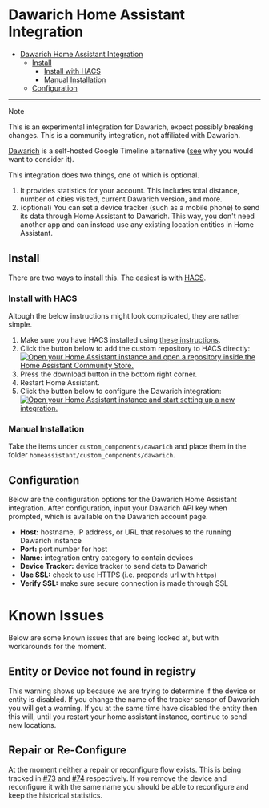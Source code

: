 # Dawarich Home Assistant Integration

<!--toc:start-->
- [Dawarich Home Assistant Integration](#dawarich-home-assistant-integration)
  - [Install](#install)
    - [Install with HACS](#install-with-hacs)
    - [Manual Installation](#manual-installation)
  - [Configuration](#configuration)
<!--toc:end-->
---
> [!NOTE]
> This is an experimental integration for Dawarich, expect possibly breaking changes. This is a community integration, not affiliated with Dawarich.


[Dawarich](https://dawarich.app/) is a self-hosted Google Timeline alternative ([see](https://support.google.com/maps/answer/14169818?hl=en&co=GENIE.Platform%3DAndroid) why you would want to consider it).

This integration does two things, one of which is optional.
1. It provides statistics for your account. This includes total distance, number of cities visited, current Dawarich version, and more.
2. (optional) You can set a device tracker (such as a mobile phone) to send its data through Home Assistant to Dawarich. This way, you don't need another app and can instead use any existing location entities in Home Assistant.

## Install
There are two ways to install this. The easiest is with [HACS](https://hacs.xyz/).

### Install with HACS
Altough the below instructions might look complicated, they are rather simple.
1. Make sure you have HACS installed using [these instructions](https://hacs.xyz/docs/use/).
2. Click the button below to add the custom repository to HACS directly:\
   [![Open your Home Assistant instance and open a repository inside the Home Assistant Community Store.](https://my.home-assistant.io/badges/hacs_repository.svg)](https://my.home-assistant.io/redirect/hacs_repository/?owner=AlbinLind&repository=dawarich-home-assistant&category=integration)
3. Press the download button in the bottom right corner.
4. Restart Home Assistant.
5. Click the button below to configure the Dawarich integration:\
   [![Open your Home Assistant instance and start setting up a new integration.](https://my.home-assistant.io/badges/config_flow_start.svg)](https://my.home-assistant.io/redirect/config_flow_start/?domain=dawarich)

### Manual Installation
Take the items under `custom_components/dawarich` and place them in the folder `homeassistant/custom_components/dawarich`.

## Configuration
Below are the configuration options for the Dawarich Home Assistant integration. After configuration, input your Dawarich API key when prompted, which is available on the Dawarich account page.

- **Host:** hostname, IP address, or URL that resolves to the running Dawarich instance
- **Port:** port number for host
- **Name:** integration entry category to contain devices
- **Device Tracker:** device tracker to send data to Dawarich
- **Use SSL:** check to use HTTPS (i.e. prepends url with `https`)
- **Verify SSL:** make sure secure connection is made through SSL

# Known Issues
Below are some known issues that are being looked at, but with workarounds for the moment.

## Entity or Device not found in registry
This warning shows up because we are trying to determine if the device or entity
is disabled. If you change the name of the tracker sensor of Dawarich you will
get a warning. If you at the same time have disabled the entity then this will,
until you restart your home assistant instance, continue to send new locations.

## Repair or Re-Configure
At the moment neither a repair or reconfigure flow exists. This is being tracked
in [#73](https://github.com/AlbinLind/dawarich-home-assistant/issues/73) and
[#74](https://github.com/AlbinLind/dawarich-home-assistant/issues/74) respectively.
If you remove the device and reconfigure it with the same name you should be able
to reconfigure and keep the historical statistics.
